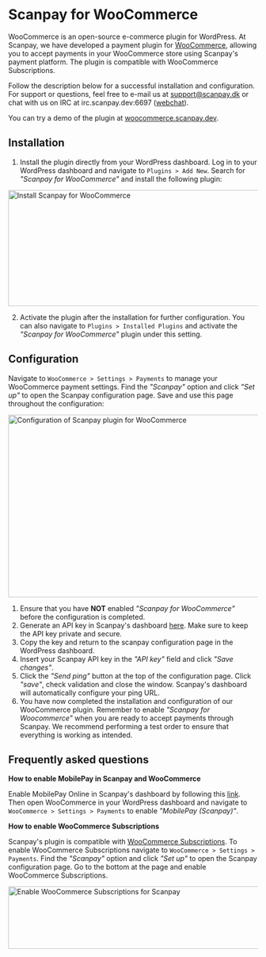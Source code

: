# Scanpay for WooCommerce

WooCommerce is an open-source e-commerce plugin for WordPress. At Scanpay, we have developed a payment plugin for [WooCommerce](https://woocommerce.com/), allowing you to accept payments in your WooCommerce store using Scanpay's payment platform. The plugin is compatible with WooCommerce Subscriptions.

Follow the description below for a successful installation and configuration. For support or questions, feel free to e-mail us at [support@scanpay.dk](mailto:support@scanpay.dk) or chat with us on IRC at irc.scanpay.dev:6697 ([webchat](https://irc.scanpay.dev)).

You can try a demo of the plugin at [woocommerce.scanpay.dev](https://woocommerce.scanpay.dev).

## Installation

1. Install the plugin directly from your WordPress dashboard. Log in to your WordPress dashboard and navigate to `Plugins > Add New`. Search for *"Scanpay for WooCommerce"* and install the following plugin:

<img src="https://docs.scanpay.dk/img/woocommerce/install-scanpay.png?1" width="700" height="234" alt="Install Scanpay for WooCommerce">

2. Activate the plugin after the installation for further configuration. You can also navigate to `Plugins > Installed Plugins` and activate the *"Scanpay for WooCommerce"* plugin under this setting.

## Configuration
 
Navigate to `WooCommerce > Settings > Payments` to manage your WooCommerce payment settings. Find the *"Scanpay"* option and click *"Set up"* to open the Scanpay configuration page. Save and use this page throughout the configuration:

<img src="https://docs.scanpay.dk/img/woocommerce/plugin-configuration.png?v1" width="700" height="368" alt="Configuration of Scanpay plugin for WooCommerce">

1. Ensure that you have **NOT** enabled *"Scanpay for WooCommerce"* before the configuration is completed.
2. Generate an API key in Scanpay's dashboard [here](https://dashboard.scanpay.dk/settings/api). Make sure to keep the API key private and secure. 
3. Copy the key and return to the scanpay configuration page in the WordPress dashboard. 
4. Insert your Scanpay API key in the *"API key"* field and click *"Save changes"*.
5. Click the *"Send ping"* button at the top of the configuration page. Click *"save"*, check validation and close the window. Scanpay's dashboard will automatically configure your ping URL.
6. You have now completed the installation and configuration of our WooCommerce plugin. Remember to enable *"Scanpay for Woocommerce"* when you are ready to accept payments through Scanpay. We recommend performing a test order to ensure that everything is working as intended.

## Frequently asked questions

**How to enable MobilePay in Scanpay and WooCommerce**

Enable MobilePay Online in Scanpay's dashboard by following this [link](https://dashboard.scanpay.dk/settings/acquirers). Then open WooCommerce in your WordPress dashboard and navigate to `WooCommerce > Settings > Payments` to enable *"MobilePay (Scanpay)"*.

**How to enable WooCommerce Subscriptions**

Scanpay's plugin is compatible with [WooCommerce Subscriptions](https://woocommerce.com/products/woocommerce-subscriptions/). 
To enable WooCommerce Subscriptions navigate to `WooCommerce > Settings > Payments`. Find the *"Scanpay"* option and click *"Set up"* to open the Scanpay configuration page. Go to the bottom at the page and enable WooCommerce Subscriptions. 

<img src="https://docs.scanpay.dk/img/woocommerce/subscriptions.png" width="700" height="126" alt="Enable WooCommerce Subscriptions for Scanpay">
